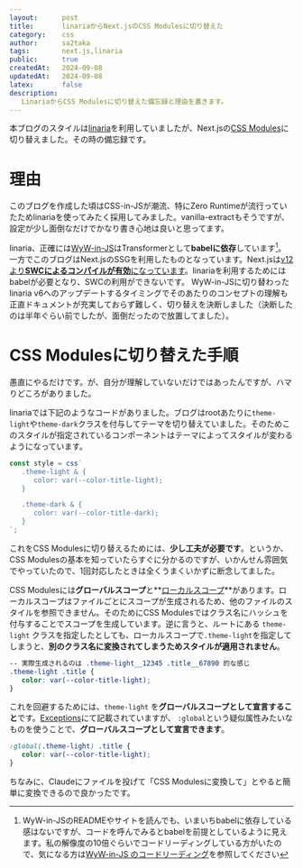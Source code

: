 ```yaml
---
layout:      post
title:       linariaからNext.jsのCSS Modulesに切り替えた
category:    css
author:      sa2taka
tags:        next.js,linaria
public:      true
createdAt:   2024-09-08
updatedAt:   2024-09-08
latex:       false
description:
   LinariaからCSS Modulesに切り替えた備忘録と理由を書きます。
---
```


本ブログのスタイルは[linaria](https://github.com/callstack/linaria)を利用していましたが、Next.jsの[CSS Modules](https://nextjs.org/docs/app/building-your-application/styling/css#css-modules)に切り替えました。その時の備忘録です。

# 理由

このブログを作成した頃はCSS-in-JSが潮流、特にZero Runtimeが流行っていたためlinariaを使ってみたく採用してみました。vanilla-extractもそうですが、設定が少し面倒なだけでかなり書き心地は良いと思ってます。

linaria、正確には[WyW-in-JS](https://wyw-in-js.dev/)はTransformerとして**babelに依存**しています[^does-wyw-in-js-depend-on-babel]。
一方でこのブログはNext.jsのSSGを利用したものとなっています。Next.jsは[v12より**SWCによるコンパイルが有効**になっています](https://nextjs.org/docs/architecture/nextjs-compiler)。linariaを利用するためにはbabelが必要となり、SWCの利用ができないです。
WyW-in-JSに切り替わったlinaria v6へのアップデートするタイミングでそのあたりのコンセプトの理解も正直ドキュメントが充実しておらず難しく、切り替えを決断しました（決断したのは半年ぐらい前でしたが、面倒だったので放置してました）。

[^does-wyw-in-js-depend-on-babel]: WyW-in-JSのREADMEやサイトを読んでも、いまいちbabelに依存している感はないですが、コードを呼んでみるとbabelを前提としているように見えます。私の解像度の10倍ぐらいでコードリーディングしている方がいたので、気になる方は[WyW-in-JS のコードリーディング](https://zenn.dev/kotarella1110/scraps/26fdd1ecd55da5)を参照してください

# CSS Modulesに切り替えた手順

愚直にやるだけです。が、自分が理解していないだけではあったんですが、ハマりどころがありました。

linariaでは下記のようなコードがありました。ブログはrootあたりに`theme-light`や`theme-dark`クラスを付与してテーマを切り替えていました。そのためこのスタイルが指定されているコンポーネントはテーマによってスタイルが変わるようになっています。

```typescript
const style = css`
   .theme-light & {
      color: var(--color-title-light);
   }

   .theme-dark & {
      color: var(--color-title-dark);
   }
`;
```

これをCSS Modulesに切り替えるためには、**少し工夫が必要です**。というか、CSS Modulesの基本を知っていたらすぐに分かるのですが、いかんせん雰囲気でやっていたので、1回対応したときは全くうまくいかずに断念してました。

CSS Modulesには**グローバルスコープ**と**[ローカルスコープ](https://github.com/css-modules/css-modules/blob/master/docs/local-scope.md)**があります。ローカルスコープはファイルごとにスコープが生成されるため、他のファイルのスタイルを参照できません。そのためにCSS Modulesではクラス名にハッシュを付与することでスコープを生成しています。逆に言うと、ルートにある `theme-light` クラスを指定したとしても、ローカルスコープで`.theme-light`を指定してしまうと、**別のクラス名に変換されてしまうためスタイルが適用されません**。

```css
-- 実際生成されるのは .theme-light__12345 .title__67890 的な感じ
.theme-light .title {
   color: var(--color-title-light);
}
```

これを回避するためには、`theme-light` を**グローバルスコープとして宣言すること**です。[Exceptions](https://github.com/css-modules/css-modules/blob/master/docs/composition.md#exceptions)にて記載されていますが、 `:global`という疑似属性みたいなものを使うことで、**グローバルスコープとして宣言できます**。

```css
:global(.theme-light) .title {
   color: var(--color-title-light);
}
```

ちなみに、Claudeにファイルを投げて「CSS Modulesに変換して」とやると簡単に変換できるので良かったです。
 